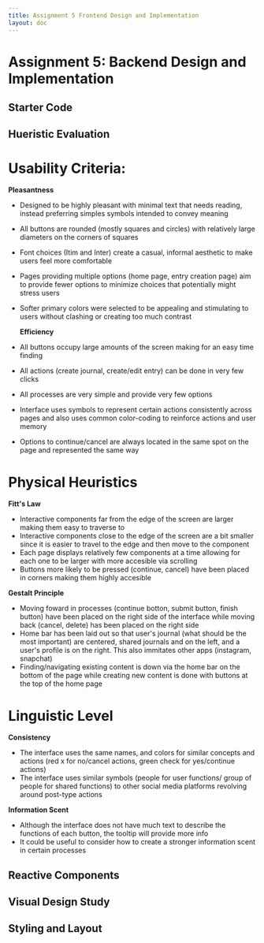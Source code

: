 ```yaml
---
title: Assignment 5 Frontend Design and Implementation
layout: doc
---
```


# Assignment 5: Backend Design and Implementation

## Starter Code

## Hueristic Evaluation

# Usability Criteria:

**Pleasantness**

- Designed to be highly pleasant with minimal text that needs reading, instead preferring simples symbols intended to convey meaning
- All buttons are rounded (mostly squares and circles) with relatively large diameters on the corners of squares
- Font choices (Itim and Inter) create a casual, informal aesthetic to make users feel more comfortable
- Pages providing multiple options (home page, entry creation page) aim to provide fewer options to minimize choices that potentially might stress users
- Softer primary colors were selected to be appealing and stimulating to users without clashing or creating too much contrast

  **Efficiency**

- All buttons occupy large amounts of the screen making for an easy time finding
- All actions (create journal, create/edit entry) can be done in very few clicks
- All processes are very simple and provide very few options
- Interface uses symbols to represent certain actions consistently across pages and also uses common color-coding to reinforce actions and user memory
- Options to continue/cancel are always located in the same spot on the page and represented the same way

# Physical Heuristics

**Fitt's Law**

- Interactive components far from the edge of the screen are larger making them easy to traverse to
- Interactive components close to the edge of the screen are a bit smaller since it is easier to travel to the edge and then move to the component
- Each page displays relatively few components at a time allowing for each one to be larger with more accesible via scrolling
- Buttons more likely to be pressed (continue, cancel) have been placed in corners making them highly accesible

**Gestalt Principle**

- Moving foward in processes (continue botton, submit button, finish button) have been placed on the right side of the interface while moving back (cancel, delete) has been placed on the right side
- Home bar has been laid out so that user's journal (what should be the most important) are centered, shared journals and on the left, and a user's profile is on the right. This also immitates other apps (instagram, snapchat)
- Finding/navigating existing content is down via the home bar on the bottom of the page while creating new content is done with buttons at the top of the home page

# Linguistic Level

**Consistency**

- The interface uses the same names, and colors for similar concepts and actions (red x for no/cancel actions, green check for yes/continue actions)
- The interface uses similar symbols (people for user functions/ group of people for shared functions) to other social media platforms revolving around post-type actions

**Information Scent**

- Although the interface does not have much text to describe the functions of each button, the tooltip will provide more info
- It could be useful to consider how to create a stronger information scent in certain processes

## Reactive Components

## Visual Design Study

## Styling and Layout
